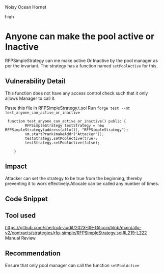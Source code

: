 Noisy Ocean Hornet

high

# Anyone can make the pool active or Inactive
RFPSimpleStrategy can me make active Or Inactive by the pool manager as per the invariant. The strategy has a function named `setPoolActive` for this.

## Vulnerability Detail


This function does not have any access control check such that it only allows Manager to call it. 

Paste this file in RFPSimpleStrategy.t.sol
Run `forge test --mt test_anyone_can_active_or_inactive`
```solidity
 function test_anyone_can_active_or_inactive() public {
         RFPSimpleStrategy testStrategy = new RFPSimpleStrategy(address(allo()), "RFPSimpleStrategy");
         vm.startPrank(makeAddr("Attacker"));
         testStrategy.setPoolActive(true);
         testStrategy.setPoolActive(false);

    }
```

## Impact
Attacker can set the strategy to be true from the beginning, thereby preventing it to work effectively.Allocate can be called any number of times.
## Code Snippet

## Tool used
https://github.com/sherlock-audit/2023-09-Gitcoin/blob/main/allo-v2/contracts/strategies/rfp-simple/RFPSimpleStrategy.sol#L219-L222
Manual Review

## Recommendation
Ensure that only pool manager can call the function `setPoolActive`